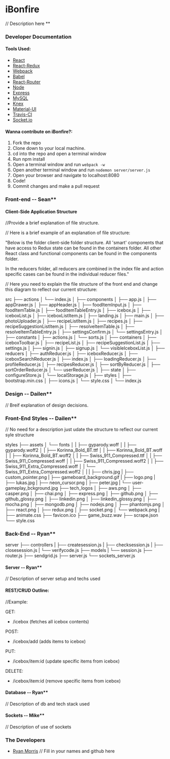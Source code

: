 # iBonfire

// Description here **

### Developer Documentation

#### Tools Used:

* [React](https://facebook.github.io/react/)
* [React-Redux](https://github.com/reactjs/redux)
* [Webpack](https://webpack.github.io/)
* [Babel](https://babeljs.io/)
* [React-Router](https://github.com/rackt/react-router)
* [Node](https://nodejs.org/en/)
* [Express](http://expressjs.com/)
* [MySQL](https://www.mysql.com/)
* [Knex](http://knexjs.org/)
* [Material-UI](http://www.material-ui.com/#/)
* [Travis-CI](https://travis-ci.org/)
* [Socket.io](http://socket.io/)

#### Wanna contribute on iBonfire?:

1. Fork the repo
2. Clone down to your local machine.
3. cd into the repo and open a terminal window
4. Run npm install
5. Open a terminal window and run ```webpack -w```
6. Open another terminal window and run ```nodemon server/server.js```
7. Open your browser and navigate to localhost:8080
8. Code!
9. Commit changes and make a pull request

### Front-end -- Sean**

#### Client-Side Application Structure
//Provide a brief explanation of file structure.

// Here is a brief example of an explanation of file structure:

  "Below is the folder client-side folder structure. All 'smart' components that have
  access to Redux state can be found in the containers folder. All other React class
  and functional components can be found in the components folder. 

  In the reducers folder, all reducers are combined in the index file and action specific
  cases can be found in the individual reducer files."

// Here you need to explain the file structure of the front end and change this diagram to reflect our current structure:

src
├── actions
│   └── index.js
│
├── components
│   ├── app.js
│   ├── appDrawer.js
│   ├── appHeader.js
│   ├── foodItemInput.js
│   ├── foodItemTable.js
│   ├── foodItemTableEntry.js
│   ├── icebox.js
│   ├── iceboxList.js
│   ├── iceboxListItem.js
│   ├── landing.js
│   ├── main.js
│   ├── photoUploader.js
│   ├── recipeListItem.js
│   ├── recipes.js
│   ├── recipeSuggestionListItem.js
│   ├── resolveItemTable.js
│   ├── resolveItemTableEntry.js
│   ├── settingsConfirm.js
│   └── settingsEntry.js
│
├── constants
│   ├── actions.js
│   └── sorts.js
│
├── containers
│   ├── iceboxToolbar.js
│   ├── recipeList.js
│   ├── recipeSuggestionList.js
│   ├── settings.js
│   ├── signin.js
│   ├── signup.js
│   └── visibleIceboxList.js
│
├── reducers
│   ├── authReducer.js
│   ├── iceboxReducer.js
│   ├── iceboxSearchReducer.js
│   ├── index.js
│   ├── loadingReducer.js
│   ├── profileReducer.js
│   ├── recipesReducer.js
│   ├── sortByReducer.js
│   ├── sortOrderReducer.js
│   └── userReducer.js
│
├── state
│   ├── configureStore.js
│   └── localStorage.js
│
├── styles
│   ├── bootstrap.min.css
│   ├── icons.js
│   └── style.css
│
└── index.js

### Design -- Dailen**
// Breif explanation of design decisions.

### Front-End Styles -- Dailen**
// No need for a description just udate the structure to reflect our current syle structure

styles
├── assets
│   └── fonts
│   |   ├── gyparody.woff
│   |   ├── gyparody.woff2
│   |   ├── Korinna_Bold_BT.ttf
│   |   ├── Korinna_Bold_BT.woff
│   |   ├── Korinna_Bold_BT.woff2
│   |   ├── Swiss_911_Compressed.ttf
│   |   ├── Swiss_911_Compressed.woff
│   |   ├── Swiss_911_Compressed.woff2
│   |   ├── Swiss_911_Extra_Compressed.woff
│   |   └── Swiss_911_Extra_Compressed.woff2
│   |
|   ├── chris.jpg
|   ├── custom_pointer.png
|   ├── gameboard_background.gif
|   ├── logo.png
|   ├── lukas.jpg
|   ├── neon_cursor.png
|   ├── peter.jpg
|   └── user-gameplay_bckground.jpg
├── tech_logos
│   ├── aws.png
│   ├── casper.png
│   ├── chai.png
│   ├── express.png
│   ├── github.png
│   ├── github_glossy.png
│   ├── linkedin.png
│   ├── linkedin_glossy.png
│   ├── mocha.png
│   ├── mongodb.png
│   ├── nodejs.png
│   ├── phantomjs.png
│   ├── react.png
│   ├── redux.png
│   ├── socket.png
│   └── webpack.png
|
├── animate.css
├── favicon.ico
├── game_buzz.wav
├── scrape.json
└── style.css

### Back-End -- Ryan**

server
├── controllers
|   ├── createsession.js
|   ├── checksession.js
|   ├── closesession.js
|   └── verifycode.js
├── models
|   └── session.js
├── router.js
├── sendgrid.js
├── server.js
└── sockets_server.js

#### Server -- Ryan**
// Description of server setup and techs used

#### REST/CRUD Outline:
//Example:

GET:

* /icebox (fetches all icebox contents)

POST:

* /icebox/add (adds items to icebox)

PUT:

* /icebox/item:id (update specific items from icebox)

DELETE:

* /icebox/item:id (remove specific items from icebox)

#### Database -- Ryan**
// Description of db and tech stack used

#### Sockets -- Mike**
// Description of use of sockets

### The Developers

* [Ryan Morris](https://github.com/SPCMorris)
// Fill in your names and github here